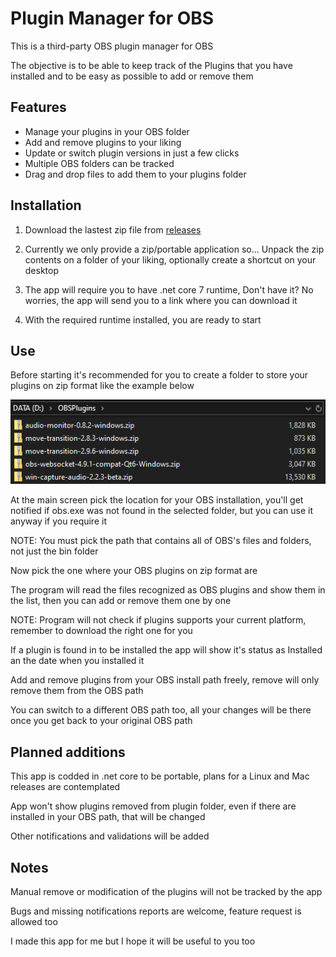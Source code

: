 # Plugin Manager for OBS

This is a third-party OBS plugin manager for OBS

The objective is to be able to keep track of the Plugins that you have installed and to be easy as possible to add or remove them

## Features

* Manage your plugins in your OBS folder
* Add and remove plugins to your liking
* Update or switch plugin versions in just a few clicks
* Multiple OBS folders can be tracked
* Drag and drop files to add them to your plugins folder

## Installation

1. Download the lastest zip file from [releases]

1. Currently we only provide a zip/portable application so... Unpack the zip contents on a folder of your liking, optionally create a shortcut on your desktop

1. The app will require you to have .net core 7 runtime, Don't have it? No worries, the app will send you to a link where you can download it

1. With the required runtime installed, you are ready to start

## Use

Before starting it's recommended for you to create a folder to store your plugins on zip format like the example below

![Plugins folder](assets/pluginsFolder.png "Plugins folder")

At the main screen pick the location for your OBS installation, you'll get notified if obs.exe was not found in the selected folder, but you can use it anyway if you require it

NOTE: You must pick the path that contains all of OBS's files and folders, not just the bin folder

Now pick the one where your OBS plugins on zip format are

The program will read the files recognized as OBS plugins and show them in the list, then you can add or remove them one by one

NOTE: Program will not check if plugins supports your current platform, remember to download the right one for you

If a plugin is found in to be installed the app will show it's status as Installed an the date when you installed it

Add and remove plugins from your OBS install path freely, remove will only remove them from the OBS path

You can switch to a different OBS path too, all your changes will be there once you get back to your original OBS path

## Planned additions

This app is codded in .net core to be portable, plans for a Linux and Mac releases are contemplated

App won't show plugins removed from plugin folder, even if there are installed in your OBS path, that will be changed

Other notifications and validations will be added

## Notes

Manual remove or modification of the plugins will not be tracked by the app

Bugs and missing notifications reports are welcome, feature request is allowed too

I made this app for me but I hope it will be useful to you too

[releases]: https://github.com/AshuraStrike/plugin-manager-OBS/releases "releases"